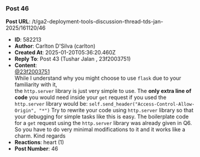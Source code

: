 ### Post 46
**Post URL**: /t/ga2-deployment-tools-discussion-thread-tds-jan-2025/161120/46
- **ID**: 582213
- **Author**: Carlton D'Silva (carlton)
- **Created At**: 2025-01-20T05:36:20.460Z
- **Reply To**: Post 43 (Tushar Jalan , 23f2003751)
- **Content**:  
  <a class="mention" href="/u/23f2003751">@23f2003751</a><br>
While I understand why you might choose to use <code>flask</code> due to your familiarity with it,<br>
the <code>http.server</code> library is just very simple to use.
The <strong>only extra line of code</strong> you would need inside your <code>get</code> request if you used the <code>http.server</code> library would be:
<code>self.send_header("Access-Control-Allow-Origin", "*")</code>
Try to rewrite your code using <code>http.server</code>  library so that your debugging for simple tasks like this is easy.
The boilerplate code for a <code>get</code> request using the <code>http.server</code> library was already given in Q6. So you have to do very minimal modifications to it and it works like a charm.
Kind regards
- **Reactions**: heart (1)
- **Post Number**: 46


